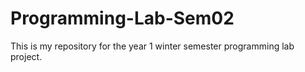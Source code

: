 # Programming-Lab-Sem02
This is my repository for the year 1 winter semester programming lab project.
